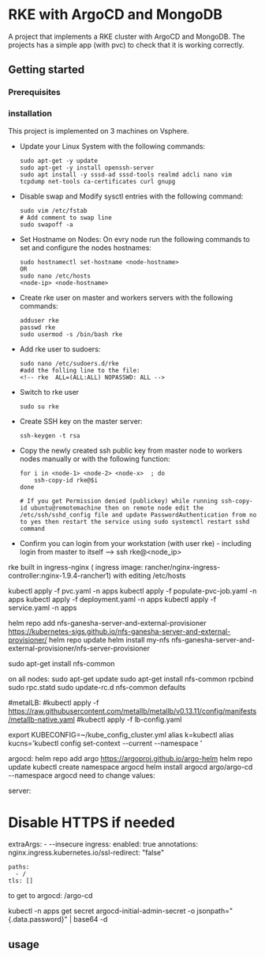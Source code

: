# RKE with ArgoCD and MongoDB
A project that implements a RKE cluster with ArgoCD and MongoDB. The projects has a simple app (with pvc) to check that it is working correctly.

## Getting started

### Prerequisites

### installation

This project is implemented on 3 machines on Vsphere.

- Update your Linux System with the following commands:
    ```
    sudo apt-get -y update
    sudo apt-get -y install openssh-server
    sudo apt install -y sssd-ad sssd-tools realmd adcli nano vim tcpdump net-tools ca-certificates curl gnupg
    ```
- Disable swap and Modify sysctl entries with the following command:
    ```
    sudo vim /etc/fstab
    # Add comment to swap line
    sudo swapoff -a
    ```
- Set Hostname on Nodes:
    On evry node run the following commands to set and configure the nodes hostnames:
    ```
    sudo hostnamectl set-hostname <node-hostname>
    OR
    sudo nano /etc/hosts
    <node-ip> <node-hostname>
    ```
- Create rke user on master and workers servers with the following commands:
    ```
    adduser rke
    passwd rke
    sudo usermod -s /bin/bash rke
    ```
- Add rke user to sudoers:
    ```
    sudo nano /etc/sudoers.d/rke
    #add the folling line to the file:
    <!-- rke  ALL=(ALL:ALL) NOPASSWD: ALL -->
    ```
- Switch to rke user
  ```
  sudo su rke
  ```
- Create SSH key on the master server: 
  ```
  ssh-keygen -t rsa
  ```
- Copy the newly created ssh public key from master node to workers nodes manually or with the following function:
    ```
    for i in <node-1> <node-2> <node-x>  ; do
        ssh-copy-id rke@$i
    done
        
  # If you get Permission denied (publickey) while running ssh-copy-id ubuntu@remotemachine then on remote node edit the /etc/ssh/sshd_config file and update PasswordAuthentication from no to yes then restart the service using sudo systemctl restart sshd command
  ```
- Confirm you can login from your workstation (with user rke) - including login from master to itself --> ssh rke@<node_ip>

rke built in ingress-nginx ( ingress image: rancher/nginx-ingress-controller:nginx-1.9.4-rancher1) 
with editing /etc/hosts




kubectl apply -f pvc.yaml -n apps
kubectl apply -f populate-pvc-job.yaml -n apps
kubectl apply -f deployment.yaml -n apps
kubectl apply -f service.yaml -n apps











helm repo add nfs-ganesha-server-and-external-provisioner https://kubernetes-sigs.github.io/nfs-ganesha-server-and-external-provisioner/
helm repo update
helm install my-nfs nfs-ganesha-server-and-external-provisioner/nfs-server-provisioner

sudo apt-get install nfs-common

on all nodes:
sudo apt-get update
sudo apt-get install nfs-common rpcbind
sudo rpc.statd
sudo update-rc.d nfs-common defaults


#metalLB:
#kubectl apply -f https://raw.githubusercontent.com/metallb/metallb/v0.13.11/config/manifests/metallb-native.yaml
#kubectl apply -f lb-config.yaml



export KUBECONFIG=~/kube_config_cluster.yml
alias k=kubectl
alias kucns='kubectl config set-context --current --namespace '









argocd:
helm repo add argo https://argoproj.github.io/argo-helm
helm repo update
kubectl create namespace argocd
helm install argocd argo/argo-cd --namespace argocd
need to change values:

server:
  # Disable HTTPS if needed
  extraArgs:
    - --insecure
  ingress:
    enabled: true
    annotations:
      nginx.ingress.kubernetes.io/ssl-redirect: "false"
    
    paths:
      - /
    tls: []


to get to argocd:
  <host>/argo-cd
  

kubectl -n apps get secret argocd-initial-admin-secret -o jsonpath="{.data.password}" | base64 -d


## usage



        